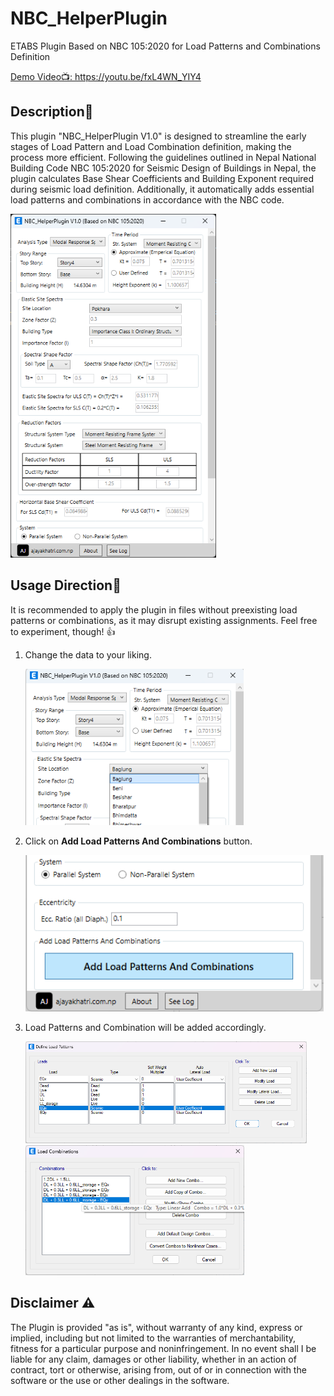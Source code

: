 # NBC_HelperPlugin

ETABS Plugin Based on NBC 105:2020 for Load Patterns and Combinations Definition


<a href="https://youtu.be/fxL4WN_YIY4" target="_blank" rel="noreferrer"> 
Demo Video📺: https://youtu.be/fxL4WN_YIY4 
</a>


## Description🧾

This plugin "NBC_HelperPlugin V1.0" is designed to streamline the early stages of Load Pattern and Load Combination definition, making the process more efficient. Following the guidelines outlined in Nepal National Building Code NBC 105:2020 for Seismic Design of Buildings in Nepal, the plugin calculates Base Shear Coefficients and Building Exponent required during seismic load definition. Additionally, it automatically adds essential load patterns and combinations in accordance with the NBC code.

<img src="img/1.png" height="550px" alt="Preview Image">

## Usage Direction🧾

It is recommended to apply the plugin in files without preexisting load patterns or combinations, as it may disrupt existing assignments. Feel free to experiment, though! 👍

1. Change the data to your liking.

   <img src="img/2.png" height="250px" alt="Preview Image">

2. Click on **Add Load Patterns And Combinations** button.

   <img src="img/3.png" height="250px" alt="Preview Image">

3. Load Patterns and Combination will be added accordingly.

   <img src="img/4.png" width="450px" alt="Preview Image">

   <img src="img/5.png" width="350px" alt="Preview Image">

## Disclaimer ⚠️

The Plugin is provided "as is", without warranty of any kind, express or implied, including but not limited to the warranties of merchantability, fitness for a particular purpose and noninfringement. In no event shall I be liable for any claim, damages or other liability, whether in an action of contract, tort or otherwise, arising from, out of or in connection with the software or the use or other dealings in the software.
